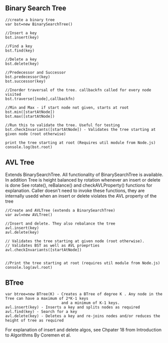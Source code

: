 
Binary Search Tree
------------------------

```
//create a binary tree
var bst=new BinarySearchTree()

//Insert a key
bst.insert(key)

//Find a key
bst.find(key)

//Delete a key
bst.delete(key)

//Predecessor and Successor
bst.predecessor(key) 
bst.successor(key) 

//Inorder traversal of the tree. callbackfn called for every node visited
bst.traverse([node],callbackfn) 

//Min and Max - if start node not given, starts at root
bst.min([startAtNode]) 
bst.max([startAtNode]) 

//Run this to validate the tree. Useful for testing
bst.checkInvariants([startAtNode]) - Validates the tree starting at given node (root otherwise)
```
```
print the tree starting at root (Requires util module from Node.js)
console.log(bst.root)
```
AVL Tree
--------------------------
Extends BinarySearchTree. 
All functionality of BinarySearchTree is available. 
In addition Tree is height balanced by rotation whenever an insert or delete is done
See rotate(), reBalance() and checkAVLProperty() functions for explanation. 
Caller doesn't need to invoke these functions, they are internally usedd when an insert or delete violates the AVL property of the tree

```
//Create and AVLTree (extends a BinarySearchTree)
var avl=new AVLTree() 

//Insert and delete. They also rebalance the tree
avl.insert(key)
avl.delete(key)

// Validates the tree starting at given node (root otherwise). 
// Validates BST as well as AVL proeprties
avl.checkInvariants([startAtNode])
                                     
```
```
//Print the tree starting at root (requires util module from Node.js)
console.log(avl.root)
```

BTree
----------------------
```
var btree=new BTree(K) - Creates a BTree of degree K . Any node in the Tree can have a maximum of 2*K-1 keys 
                         and a minimum of K-1 keys.
avl.insert(key) - Inserts a key and splits nodes as required
avl.find(key) - Search for a key
avl.delete(key) - Deletes a key and re-joins nodes and/or reduces the height of tree as required
```
For explanation of insert and delete algos, see Chpater 18 from Introduction to Algorithms By Coremen et al.
                         
